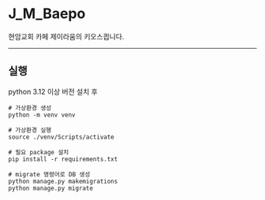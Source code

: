 
# J_M_Baepo

현암교회 카페 제이라움의 키오스킙니다.

---

## 실행
python 3.12 이상 버전 설치 후

```
# 가상환경 생성
python -m venv venv

# 가상환경 실행
source ./venv/Scripts/activate

# 필요 package 설치
pip install -r requirements.txt

# migrate 명령어로 DB 생성
python manage.py makemigrations
python manage.py migrate
